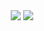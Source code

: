 <div id="shields" align="center">
  <a>
    <img src="https://github.com/Gulyeh/Vision/actions/workflows/dotnet.yml/badge.svg"/>
  </a>
  <a>
    <img src="https://github.com/Gulyeh/Vision/actions/workflows/node.js.yml/badge.svg"/>
  </a>
</div>

